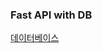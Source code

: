 ### Fast API with DB
[데이터베이스](https://tech.osci.kr/fastapi-%ED%8C%8C%EC%9D%B4%EC%8D%AC%EC%9C%BC%EB%A1%9C-%EA%B0%84%EB%8B%A8%ED%95%98%EA%B2%8C-%EC%9B%B9-api-%EB%A7%8C%EB%93%A4%EA%B8%B0/)
